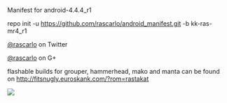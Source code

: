 Manifest for android-4.4.4_r1

repo init -u https://github.com/rascarlo/android_manifest.git -b kk-ras-mr4_r1

[@rascarlo](https://twitter.com/rascarlo) on Twitter

[@rascarlo](https://plus.google.com/109659243885540447673) on G+

flashable builds for grouper, hammerhead, mako and manta can be found on http://fitsnugly.euroskank.com/?rom=rastakat

<img src="https://raw.github.com/rascarlo/android_manifest/kk-ras-mr4_r1/LionOfJudah.png">
